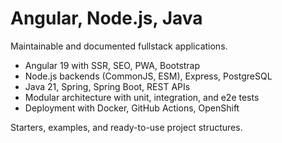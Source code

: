 # Angular, Node.js, Java

Maintainable and documented fullstack applications.

- Angular 19 with SSR, SEO, PWA, Bootstrap
- Node.js backends (CommonJS, ESM), Express, PostgreSQL
- Java 21, Spring, Spring Boot, REST APIs
- Modular architecture with unit, integration, and e2e tests
- Deployment with Docker, GitHub Actions, OpenShift

Starters, examples, and ready-to-use project structures.